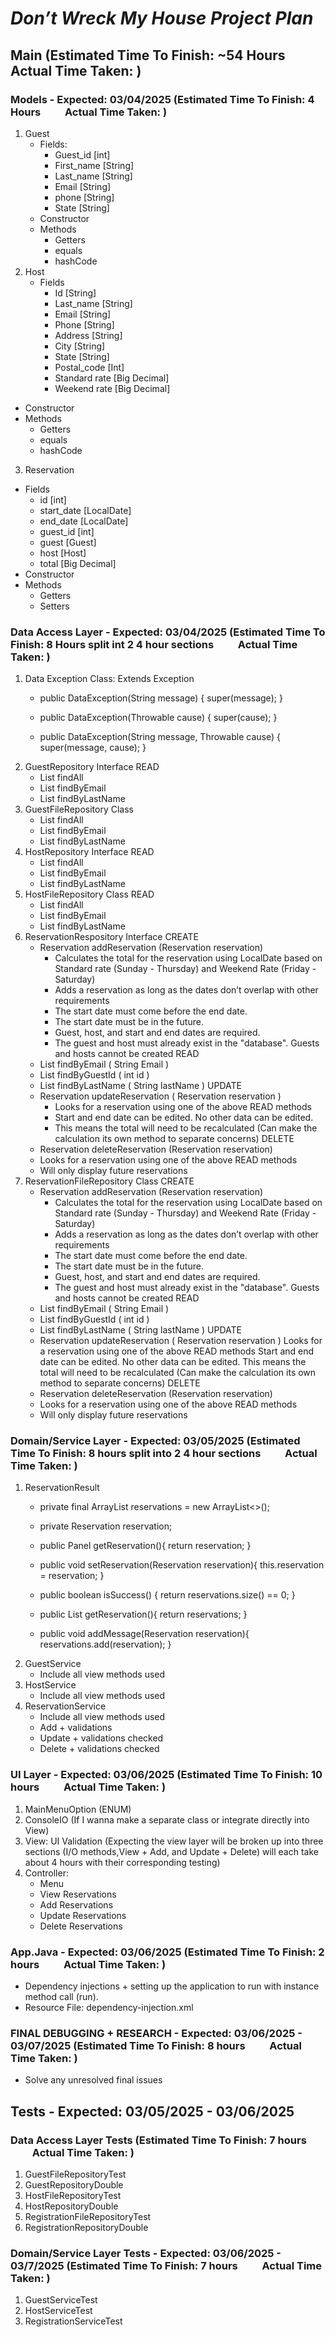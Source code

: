 # ***Don’t Wreck My House Project Plan***

## Main (Estimated Time To Finish: ~54 Hours &nbsp;&nbsp;&nbsp;&nbsp;&nbsp;&nbsp;&nbsp;&nbsp; Actual Time Taken: )  
### Models - Expected: 03/04/2025 (Estimated Time To Finish: 4 Hours &nbsp;&nbsp;&nbsp;&nbsp;&nbsp;&nbsp;&nbsp;&nbsp; Actual Time Taken: )
1. Guest
   - Fields:
       - Guest_id [int]
       - First_name [String]
       - Last_name [String]
       - Email [String]
       - phone [String]
       - State [String]
   - Constructor
   - Methods
       - Getters
       - equals
       - hashCode
2. Host
   - Fields
       - Id [String]
       - Last_name [String]
       - Email [String]
       - Phone [String]
       - Address [String]
       - City [String]
       - State [String]
       - Postal_code [Int]
       - Standard rate [Big Decimal]
       - Weekend rate [Big Decimal]
  - Constructor
  -  Methods
      - Getters
      - equals
      - hashCode  
3. Reservation
  - Fields
      - id [int]
      - start_date [LocalDate]
      - end_date [LocalDate]
      - guest_id [int]
      - guest [Guest]
      - host [Host]
      - total [Big Decimal]
  - Constructor
  - Methods
      - Getters
      - Setters
        
### Data Access Layer - Expected: 03/04/2025 (Estimated Time To Finish: 8 Hours split int 2 4 hour sections &nbsp;&nbsp;&nbsp;&nbsp;&nbsp;&nbsp;&nbsp;&nbsp; Actual Time Taken: ) 
1. Data Exception Class: Extends Exception
   - public DataException(String message) {
      super(message);
     }

   - public DataException(Throwable cause) {
      super(cause);
     }
     
   - public DataException(String message, Throwable cause) {
      super(message, cause);
     }
2. GuestRepository Interface
READ
   - List<String> findAll
   - List<String> findByEmail
   - List<String> findByLastName
3. GuestFileRepository Class  
   - List<String> findAll
   - List<String> findByEmail
   - List<String> findByLastName
4. HostRepository Interface
READ
   - List<String> findAll 
   - List<String> findByEmail
   - List<String> findByLastName
4. HostFileRepository Class
READ
   - List<String> findAll
   - List<String> findByEmail
   - List<String> findByLastName
5. ReservationRespository Interface
CREATE
   - Reservation addReservation (Reservation reservation)
      - Calculates the total for the reservation using LocalDate based on Standard rate (Sunday - Thursday) and Weekend Rate (Friday - Saturday)
      - Adds a reservation as long as the dates don’t overlap with other requirements
      - The start date must come before the end date.
      - The start date must be in the future.
      - Guest, host, and start and end dates are required.
      - The guest and host must already exist in the "database". Guests and hosts cannot be created
READ
   - List<Host> findByEmail ( String Email )
   - List<Host> findByGuestId ( int id )
   - List<Host> findByLastName ( String lastName )
UPDATE 
   - Reservation updateReservation ( Reservation reservation )
      - Looks for a reservation using one of the above READ methods
      - Start and end date can be edited. No other data can be edited.
      - This means the total will need to be recalculated (Can make the calculation its own method to separate concerns)
DELETE
   - Reservation deleteReservation (Reservation reservation)
   - Looks for a reservation using one of the above READ methods
   - Will only display future reservations
6. ReservationFileRepository Class
CREATE
   - Reservation addReservation (Reservation reservation)
      - Calculates the total for the reservation using LocalDate based on Standard rate (Sunday - Thursday) and Weekend Rate (Friday - Saturday)
      - Adds a reservation as long as the dates don’t overlap with other requirements
      - The start date must come before the end date.
      - The start date must be in the future.
      - Guest, host, and start and end dates are required.
      - The guest and host must already exist in the "database". Guests and hosts cannot be created
READ
   - List<Host> findByEmail ( String Email )
   - List<Host> findByGuestId ( int id )
   - List<Host> findByLastName ( String lastName )
UPDATE 
   - Reservation updateReservation ( Reservation reservation )
        Looks for a reservation using one of the above READ methods
     Start and end date can be edited. No other data can be edited.
     This means the total will need to be recalculated (Can make the calculation its own method to separate concerns)
DELETE
   - Reservation deleteReservation (Reservation reservation)
   - Looks for a reservation using one of the above READ methods
   - Will only display future reservations

### Domain/Service Layer - Expected: 03/05/2025 (Estimated Time To Finish: 8 hours split into 2 4 hour sections &nbsp;&nbsp;&nbsp;&nbsp;&nbsp;&nbsp;&nbsp;&nbsp; Actual Time Taken: ) 
1. ReservationResult
   - private final ArrayList<Reservation> reservations = new ArrayList<>();
   - private Reservation reservation;

   - public Panel getReservation(){
      return reservation;
     }

   - public void setReservation(Reservation reservation){
      this.reservation = reservation;
     }

   - public boolean isSuccess() {
      return reservations.size() == 0;
     }

   - public List<Reservation> getReservation(){
      return reservations;
     }

   - public void addMessage(Reservation reservation){
      reservations.add(reservation);
     }
2. GuestService 
   - Include all view methods used
3. HostService
   - Include all view methods used
4. ReservationService
   - Include all view methods used
   - Add + validations
   - Update + validations checked
   - Delete + validations checked

### UI Layer - Expected: 03/06/2025 (Estimated Time To Finish: 10 hours &nbsp;&nbsp;&nbsp;&nbsp;&nbsp;&nbsp;&nbsp;&nbsp; Actual Time Taken: )  
1. MainMenuOption (ENUM)
2. ConsoleIO (If I wanna make a separate class or integrate directly into View)
3. View: UI Validation  (Expecting the view layer will be broken up into three sections (I/O methods,View + Add, and  Update + Delete) will each take about 4 hours with their corresponding testing)
4. Controller: 
   - Menu
   - View Reservations
   - Add Reservations
   - Update Reservations
   - Delete Reservations

### App.Java - Expected: 03/06/2025 (Estimated Time To Finish: 2 hours &nbsp;&nbsp;&nbsp;&nbsp;&nbsp;&nbsp;&nbsp;&nbsp; Actual Time Taken: )  
- Dependency injections + setting up the application to run with instance method call (run).
- Resource File: dependency-injection.xml

### FINAL DEBUGGING + RESEARCH - Expected: 03/06/2025 - 03/07/2025 (Estimated Time To Finish: 8 hours &nbsp;&nbsp;&nbsp;&nbsp;&nbsp;&nbsp;&nbsp;&nbsp; Actual Time Taken: ) 
- Solve any unresolved final issues

## Tests - Expected: 03/05/2025 - 03/06/2025
### Data Access Layer Tests (Estimated Time To Finish: 7 hours &nbsp;&nbsp;&nbsp;&nbsp;&nbsp;&nbsp;&nbsp;&nbsp; Actual Time Taken: )  
1. GuestFileRepositoryTest
2. GuestRepositoryDouble
3. HostFileRepositoryTest
4. HostRepositoryDouble
5. RegistrationFileRepositoryTest
6. RegistrationRepositoryDouble
   
### Domain/Service Layer Tests - Expected: 03/06/2025 - 03/7/2025 (Estimated Time To Finish: 7 hours &nbsp;&nbsp;&nbsp;&nbsp;&nbsp;&nbsp;&nbsp;&nbsp; Actual Time Taken: ) 
1. GuestServiceTest
2. HostServiceTest
3. RegistrationServiceTest

